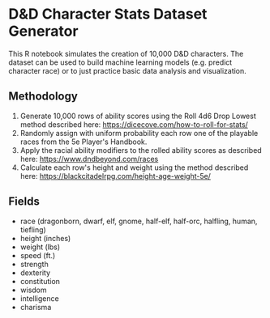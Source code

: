 # D&D Character Stats Dataset Generator  
This R notebook simulates the creation of 10,000 D&D characters. The dataset can be used to build machine learning models (e.g. predict character race) or to just practice basic data analysis and visualization.  

## Methodology
1. Generate 10,000 rows of ability scores using the Roll 4d6 Drop Lowest method described here: https://dicecove.com/how-to-roll-for-stats/
2. Randomly assign with uniform probability each row one of the playable races from the 5e Player's Handbook.
3. Apply the racial ability modifiers to the rolled ability scores as described here: https://www.dndbeyond.com/races
4. Calculate each row's height and weight using the method described here: https://blackcitadelrpg.com/height-age-weight-5e/

## Fields 
- race (dragonborn, dwarf, elf, gnome, half-elf, half-orc, halfling, human, tiefling)
- height (inches)
- weight (lbs)
- speed (ft.)
- strength
- dexterity 
- constitution
- wisdom
- intelligence 
- charisma 
